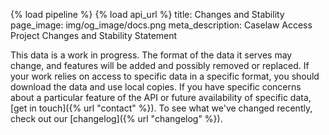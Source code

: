 {% load pipeline %}
{% load api_url %}
title: Changes and Stability
page_image: img/og_image/docs.png
meta_description: Caselaw Access Project Changes and Stability Statement


This data is a work in progress. The format of the data it serves may change, and features will be added and possibly 
removed or replaced. If your work relies on access to specific data in a specific format, you should download the data 
and use local copies. If you have specific concerns about a particular feature of the API or future availability of 
specific data, [get in touch]({% url "contact" %}). To see what we've changed recently, check out our 
[changelog]({% url "changelog" %}).

